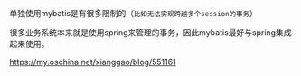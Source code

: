 单独使用mybatis是有很多限制的（`比如无法实现跨越多个session的事务`）

很多业务系统本来就是使用spring来管理的事务，因此mybatis最好与spring集成起来使用。

https://my.oschina.net/xianggao/blog/551161
